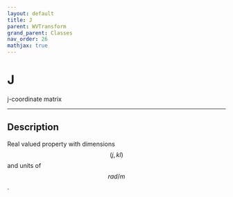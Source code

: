 ```yaml
---
layout: default
title: J
parent: WVTransform
grand_parent: Classes
nav_order: 26
mathjax: true
---
```


#  J

j-coordinate matrix


---

## Description
Real valued property with dimensions $$(j,kl)$$ and units of $$rad/m$$.

